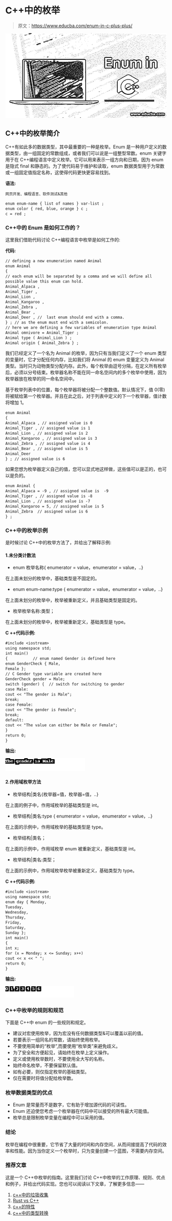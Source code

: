 # C++中的枚举

> 原文：<https://www.educba.com/enum-in-c-plus-plus/>

![Enum in C++](img/9d9d3b1389eb21665451c2a8e976d18d.png)



## C++中的枚举简介

C++有如此多的数据类型，其中最重要的一种是枚举。Enum 是一种用户定义的数据类型，由一组固定的常数组成，或者我们可以说是一组整型常数。enum 关键字用于在 C++编程语言中定义枚举。它可以用来表示一组方向和日期，因为 enum 是隐式 final 和静态的。为了使代码易于维护和读取，enum 数据类型用于为常数或一组固定值指定名称，这使得代码更快更容易找到。

**语法:**

<small>网页开发、编程语言、软件测试&其他</small>

```
enum enum-name { list of names } var-list ;
enum color { red, blue, orange } c ;
c = red ;
```

### C++中的 Enum 是如何工作的？

这里我们借助代码讨论 C++编程语言中枚举是如何工作的:

**代码:**

```
// defining a new enumeration named Animal
enum Animal
{
// each enum will be separated by a comma and we will define all possible value this enum can hold.
Animal_Alpaca ,
Animal_Tiger ,
Animal_Lion ,
Animal_Kangaroo ,
Animal_Zebra ,
Animal_Bear ,
Animal_Deer , //  last enum should end with a comma.
} ; // as the enum must end with a semicolon.
// here we are defining a few variables of enumeration type Animal
Animal omnivore = Animal_Tiger ;
Animal type ( Animal_Lion ) ;
Animal origin { Animal_Zebra } ;
```

我们已经定义了一个名为 Animal 的枚举，因为只有当我们定义了一个 enum 类型的变量时，它才分配任何内存，比如我们将 Animal 的 enum 变量定义为 Animal 类型。当时只为动物类型分配内存。此外，每个枚举由逗号分隔，在定义所有枚举后，必须以分号结束。枚举器名称不能在同一命名空间内的多个枚举中使用，因为枚举器放在枚举的同一命名空间中。

基于枚举列表中的位置，每个枚举器将被分配一个整数值。默认情况下，值 0(零)将被赋给第一个枚举器。并且在此之后，对于列表中定义的下一个枚举器，值计数将增加 1。

```
enum Animal
{
Animal_Alpaca , // assigned value is 0
Animal_Tiger , // assigned value is 1
Animal_Lion , // assigned value is 2
Animal_Kangaroo , // assigned value is 3
Animal_Zebra , // assigned value is 4
Animal_Bear , // assigned value is 5
Animal_Deer
} ; // assigned value is 6
```

如果您想为枚举器定义自己的值，您可以显式地这样做，这些值可以是正的，也可以是负的。

```
enum Animal {
Animal_Alpaca = -9 , // assigned value is  -9
Animal_Tiger , // assigned value is -8
Animal_Lion , // assigned value is -7
Animal_Kangaroo = 5, // assigned value is 5
Animal_Zebra  // assigned value is 6
} ;
```

### C++中的枚举示例

是时候讨论 C++中的枚举方法了，并给出了解释示例:

#### 1.未分类计数法

*   enum 枚举名称{ enumerator = value，enumerator = value，..}

在上面未划分的枚举中，基础类型是不固定的。

*   enum enum-name:type { enumerator = value，enumerator = value，..}

在上面未划分的枚举中，枚举被重新定义，并且基础类型是固定的。

*   枚举枚举名称:类型；

在上面未划分的枚举中，枚举被重新定义，基础类型是 type。

**C ++代码示例:**

```
#include <iostream>
using namespace std;
int main()
{           // enum named Gender is defined here
enum GenderCheck { Male,
Female };
// C Gender type variable are created here
GenderCheck gender = Male;
switch (gender) {  // switch for switching to gender
case Male:
cout << "The gender is Male";
break;
case Female:
cout << "The gender is Female";
break;
default:
cout << "The value can either be Male or Female";
}
return 0;
}
```

**输出:**

![Enum in C++ 1-1](img/0177d8f48a65fdac40f3bd5e8f975a71.png)



#### 2.作用域枚举方法

*   枚举结构|类名{枚举器=值，枚举器=值，..}

在上面的例子中，作用域枚举的基础类型是 int。

*   枚举结构|类名:type { enumerator = value，enumerator = value，..}

在上面的示例中，作用域枚举的基础类型是 type。

*   枚举结构|类名；

在上面的示例中，作用域枚举 enum 被重新定义，基础类型是 int。

*   枚举结构|类名:类型；

在上面的示例中，作用域枚举枚举被重新定义，基础类型为 type。

**C ++代码示例:**

```
#include <iostream>
using namespace std;
enum day { Monday,
Tuesday,
Wednesday,
Thursday,
Friday,
Saturday,
Sunday };
int main()
{
int x;
for (x = Monday; x <= Sunday; x++)
cout << x << " ";
return 0;
}
```

**输出:**

![Enum in C++ 1-2](img/f8d44dd63d052532d8d853a5f5dd6138.png)



### C++中枚举的规则和规范

下面是 C++中 enum 的一些规则和规定。

*   建议对宏使用枚举，因为宏没有任何数据类型&可以覆盖以前的值。
*   若要表示一组同名的常数，请始终使用枚举。
*   不要使用简单的“枚举”,而要使用“枚举类”来避免歧义。
*   为了安全和方便起见，请始终在枚举上定义操作。
*   定义或使用枚举数时，不要使用全大写的名称。
*   始终命名枚举，不要保留默认值。
*   如有必要，则仅指定枚举的基础类型。
*   仅在需要时将值分配给枚举数。

### 枚举数据类型的优点

*   Enum 是常量而不是数字，它有助于增加源代码的可读性。
*   Enum 还迫使您考虑一个枚举器在代码中可以接受的所有最大可能值。
*   枚举总是限制枚举变量在编程中可以采用的值。

### 结论

枚举在编程中很重要，它节省了大量的时间和内存空间，从而间接提高了代码的效率和性能。因为当你定义一个枚举时，只为变量创建一个蓝图，不需要内存空间。

### 推荐文章

这是一个 C++中枚举的指南。这里我们讨论 C++中枚举的工作原理、规则、优点和例子，并给出代码实现。您也可以阅读以下文章，了解更多信息——

1.  [c++中的垃圾收集](https://www.educba.com/c-plus-plus-garbage-collection/)
2.  [Rust vs C++](https://www.educba.com/rust-vs-c/)
3.  [c++的特性](https://www.educba.com/features-of-c-plus-plus/)
4.  [c++中的类型转换](https://www.educba.com/type-casting-in-c-plus-plus/)





